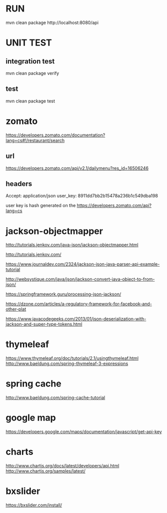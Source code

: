 # RUN
mvn clean package
http://localhost:8080/api

# UNIT TEST

## integration test
mvn clean package verify

## test
mvn clean package test


# zomato

https://developers.zomato.com/documentation?lang=cs#!/restaurant/search

## url
https://developers.zomato.com/api/v2.1/dailymenu?res_id=16506246

## headers
Accept: application/json
user_key: 8911dd7bb2b15478a236b1c549dba198

user key is hash generated on the https://developers.zomato.com/api?lang=cs


# jackson-objectmapper
http://tutorials.jenkov.com/java-json/jackson-objectmapper.html

http://tutorials.jenkov.com/

https://www.journaldev.com/2324/jackson-json-java-parser-api-example-tutorial

http://websystique.com/java/json/jackson-convert-java-object-to-from-json/

https://springframework.guru/processing-json-jackson/

https://dzone.com/articles/a-regulatory-framework-for-facebook-and-other-plat

https://www.javacodegeeks.com/2013/01/json-deserialization-with-jackson-and-super-type-tokens.html

# thymeleaf
https://www.thymeleaf.org/doc/tutorials/2.1/usingthymeleaf.html
http://www.baeldung.com/spring-thymeleaf-3-expressions

# spring cache
http://www.baeldung.com/spring-cache-tutorial


# google map
https://developers.google.com/maps/documentation/javascript/get-api-key

# charts
http://www.chartjs.org/docs/latest/developers/api.html
http://www.chartjs.org/samples/latest/

# bxslider
https://bxslider.com/install/




